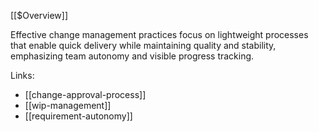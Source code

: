 [[$Overview]]

Effective change management practices focus on lightweight processes that enable quick delivery while maintaining quality and stability, emphasizing team autonomy and visible progress tracking.

Links:
- [[change-approval-process]]
- [[wip-management]]
- [[requirement-autonomy]]
